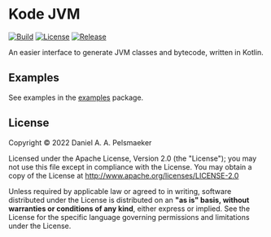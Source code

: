# Kode JVM
[![Build](https://github.com/Virtlink/kode/actions/workflows/build.yml/badge.svg)](https://github.com/Virtlink/kode/actions)
[![License](https://img.shields.io/github/license/Virtlink/kode)](https://github.com/Virtlink/kode/blob/main/LICENSE)
[![Release](https://img.shields.io/github/v/release/Virtlink/kode)](https://github.com/Virtlink/kode/releases)

An easier interface to generate JVM classes and bytecode, written in Kotlin.

## Examples
See examples in the [examples](kode/src/test/kotlin/examples) package.

## License
Copyright © 2022 Daniel A. A. Pelsmaeker

Licensed under the Apache License, Version 2.0 (the "License"); you may not use this file except in compliance with the License. You may obtain a copy of the License at <http://www.apache.org/licenses/LICENSE-2.0>

Unless required by applicable law or agreed to in writing, software distributed under the License is distributed on an **"as is" basis, without warranties or conditions of any kind**, either express or implied. See the License for the specific language governing permissions and limitations under the License.
